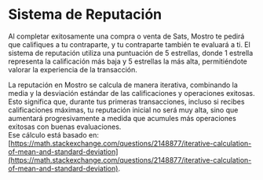 # Sistema de Reputación

Al completar exitosamente una compra o venta de Sats, Mostro te pedirá que califiques a tu contraparte, y tu contraparte también te evaluará a ti. El sistema de reputación utiliza una puntuación de 5 estrellas, donde 1 estrella representa la calificación más baja y 5 estrellas la más alta, permitiéndote valorar la experiencia de la transacción.

La reputación en Mostro se calcula de manera iterativa, combinando la media y la desviación estándar de las calificaciones y operaciones exitosas. Esto significa que, durante tus primeras transacciones, incluso si recibes calificaciones máximas, tu reputación inicial no será muy alta, sino que aumentará progresivamente a medida que acumules más operaciones exitosas con buenas evaluaciones.   
Ese cálculo está basado en: [https://math.stackexchange.com/questions/2148877/iterative-calculation-of-mean-and-standard-deviation](https://math.stackexchange.com/questions/2148877/iterative-calculation-of-mean-and-standard-deviation).
